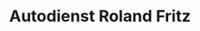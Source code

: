 ---
title: "Autodienst Roland Fritz"
url: /nuesttal/autodienst-roland-fritz/
shop: Autowerkstatt
---
